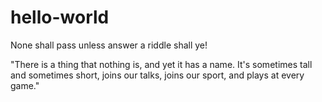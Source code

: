 # hello-world
None shall pass unless answer a riddle shall ye!

"There is a thing that nothing is, and yet it has a name. It's sometimes tall and sometimes short, joins our talks, joins our sport, and plays at every game."
